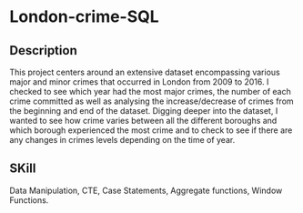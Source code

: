 # London-crime-SQL

## Description
This project centers around an extensive dataset encompassing various major and minor crimes that occurred in London from 2009 to 2016. I checked to see which year had the most major crimes, the number of each crime committed as well as analysing the increase/decrease of crimes from the beginning and end of the dataset. Digging deeper into the dataset, I wanted to see how crime varies between all the different boroughs and which borough experienced the most crime and to check to see if there are any changes in crimes levels depending on the time of year.

## SKill 
Data Manipulation, CTE, Case Statements, Aggregate functions, Window Functions.
